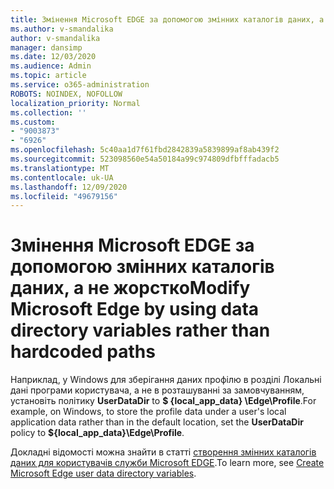 ```yaml
---
title: Змінення Microsoft EDGE за допомогою змінних каталогів даних, а не жорстко
ms.author: v-smandalika
author: v-smandalika
manager: dansimp
ms.date: 12/03/2020
ms.audience: Admin
ms.topic: article
ms.service: o365-administration
ROBOTS: NOINDEX, NOFOLLOW
localization_priority: Normal
ms.collection: ''
ms.custom:
- "9003873"
- "6926"
ms.openlocfilehash: 5c40aa1d7f61fbd2842839a5839899af8ab439f2
ms.sourcegitcommit: 523098560e54a50184a99c974809dfbfffadacb5
ms.translationtype: MT
ms.contentlocale: uk-UA
ms.lasthandoff: 12/09/2020
ms.locfileid: "49679156"
---
```

# <a name="modify-microsoft-edge-by-using-data-directory-variables-rather-than-hardcoded-paths"></a><span data-ttu-id="b7784-102">Змінення Microsoft EDGE за допомогою змінних каталогів даних, а не жорстко</span><span class="sxs-lookup"><span data-stu-id="b7784-102">Modify Microsoft Edge by using data directory variables rather than hardcoded paths</span></span>

<span data-ttu-id="b7784-103">Наприклад, у Windows для зберігання даних профілю в розділі Локальні дані програми користувача, а не в розташуванні за замовчуванням, установіть політику **UserDataDir** to **$ {local_app_data} \Edge\Profile**.</span><span class="sxs-lookup"><span data-stu-id="b7784-103">For example, on Windows, to store the profile data under a user's local application data rather than in the default location, set the **UserDataDir** policy to **${local_app_data}\Edge\Profile**.</span></span> 

<span data-ttu-id="b7784-104">Докладні відомості можна знайти в статті [створення змінних каталогів даних для користувачів служби Microsoft EDGE](https://docs.microsoft.com/deployedge/edge-learnmore-create-user-directory-vars).</span><span class="sxs-lookup"><span data-stu-id="b7784-104">To learn more, see [Create Microsoft Edge user data directory variables](https://docs.microsoft.com/deployedge/edge-learnmore-create-user-directory-vars).</span></span>